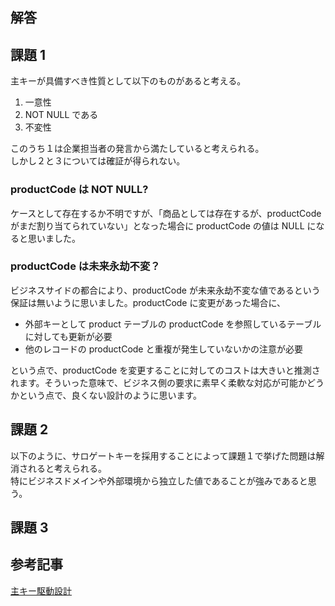 ## 解答

## 課題 1

主キーが具備すべき性質として以下のものがあると考える。

1. 一意性
1. NOT NULL である
1. 不変性

このうち１は企業担当者の発言から満たしていると考えられる。  
しかし２と３については確証が得られない。

### productCode は NOT NULL?

ケースとして存在するか不明ですが、「商品としては存在するが、productCode がまだ割り当てられていない」となった場合に productCode の値は NULL になると思いました。

### productCode は未来永劫不変？

ビジネスサイドの都合により、productCode が未来永劫不変な値であるという保証は無いように思いました。productCode に変更があった場合に、

- 外部キーとして product テーブルの productCode を参照しているテーブルに対しても更新が必要
- 他のレコードの productCode と重複が発生していないかの注意が必要

という点で、productCode を変更することに対してのコストは大きいと推測されます。そういった意味で、ビジネス側の要求に素早く柔軟な対応が可能かどうかという点で、良くない設計のように思います。

## 課題 2

以下のように、サロゲートキーを採用することによって課題１で挙げた問題は解消されると考えられる。  
特にビジネスドメインや外部環境から独立した値であることが強みであると思う。

## 課題 3

## 参考記事

[主キー駆動設計](https://qiita.com/wanko5296/items/a96bdeccc250f7c18cee)
